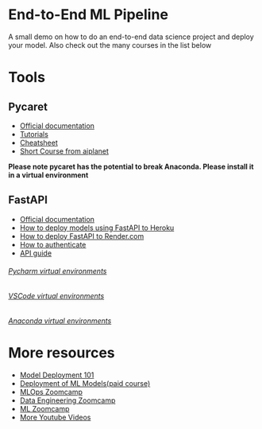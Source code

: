 # End-to-End ML Pipeline

A small demo on how to do an end-to-end data science project and deploy your model. Also check out the many courses in the list below

# Tools
## Pycaret

* [Official documentation](https://pycaret.gitbook.io/docs/)
* [Tutorials](https://github.com/pycaret/pycaret/tree/master/tutorials)
* [Cheatsheet](https://pycaret.gitbook.io/docs/learn-pycaret/cheat-sheet)
* [Short Course from aiplanet](https://aiplanet.com/courses/machine-learning-pipeline-pycaret)

**Please note pycaret has the potential to break Anaconda. Please install it in a virtual environment**

## FastAPI
 * [Official documentation](https://fastapi.tiangolo.com/tutorial/)
 * [How to deploy models using FastAPI to Heroku](https://www.tutlinks.com/create-and-deploy-fastapi-app-to-heroku/)
 * [How to deploy FastAPI to Render.com](https://blog.akashrchandran.in/deploying-fastapi-application-to-render)
 * [How to authenticate](https://www.fastapitutorial.com/blog/authentication-in-fastapi/)
 * [API guide](https://rapidapi.com/blog/how-to-use-an-api-with-python/)

###### [Pycharm virtual environments](https://www.google.com/search?q=windows+how+to+create+a+virtual+environment+using+pycharm&sxsrf=ALiCzsYIR_tI36on-tQ6Y-d4LrDcPuGm_A:1658953147590&source=lnms&tbm=vid&sa=X&ved=2ahUKEwjjmL6I8pn5AhUBxhoKHcYAAsoQ_AUoAXoECAEQAw&biw=1536&bih=792&dpr=1.25)
 
###### [VSCode virtual environments](https://code.visualstudio.com/docs/python/environments)
 
###### [Anaconda virtual environments](https://docs.anaconda.com/navigator/tutorials/manage-environments/)

# More resources
* [Model Deployment 101](https://aiplanet.com/courses/model-deployment-101)
* [Deployment of ML Models(paid course)](https://www.udemy.com/course/deployment-of-machine-learning-models/)
* [MLOps Zoomcamp](https://www.youtube.com/playlist?list=PL3MmuxUbc_hIUISrluw_A7wDSmfOhErJK)
* [Data Engineering Zoomcamp](https://www.youtube.com/playlist?list=PL3MmuxUbc_hJjEePXIdE-LVUx_1ZZjYGW)
* [ML Zoomcamp](https://www.youtube.com/playlist?list=PL3MmuxUbc_hL5QBBEyKUXKuTNx-3cTpKs)
* [More Youtube Videos](https://www.youtube.com/results?search_query=deploying+ml+models)
